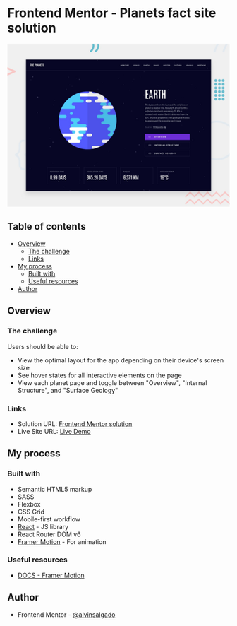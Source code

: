 # Frontend Mentor - Planets fact site solution

![Design preview for the Planets fact site coding challenge](./src/assets/preview.jpg)

## Table of contents

- [Overview](#overview)
  - [The challenge](#the-challenge)
  - [Links](#links)
- [My process](#my-process)
  - [Built with](#built-with)
  - [Useful resources](#useful-resources)
- [Author](#author)

## Overview

### The challenge

Users should be able to:

- View the optimal layout for the app depending on their device's screen size
- See hover states for all interactive elements on the page
- View each planet page and toggle between "Overview", "Internal Structure", and "Surface Geology"

### Links

- Solution URL: [Frontend Mentor solution](https://www.frontendmentor.io/solutions/planets-fact-site-using-react-and-framer-motion-2lT_pRFYgV)
- Live Site URL: [Live Demo](https://enchanting-dolphin-d5bbf6.netlify.app/mercury)

## My process

### Built with

- Semantic HTML5 markup
- SASS
- Flexbox
- CSS Grid
- Mobile-first workflow
- [React](https://reactjs.org/) - JS library
- React Router DOM v6
- [Framer Motion](https://www.framer.com/motion/) - For animation

### Useful resources

- [DOCS - Framer Motion](https://www.framer.com/docs/)

## Author

- Frontend Mentor - [@alvinsalgado](https://www.frontendmentor.io/profile/alvinsalgado)

